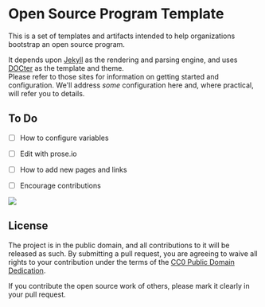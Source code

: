 # Open Source Program Template

This is a set of templates and artifacts intended to help organizations bootstrap an open source program.

It depends upon [Jekyll](http://jekyllrb.com/) as the rendering and parsing engine, and uses 
[DOCter](https://githum.com/CFPB/DOCter) as the template and theme.  
Please refer to those sites for information on getting started and configuration. We'll address
_some_ configuration here and, where practical, will refer you to details.

## To Do

-[ ] How to configure variables
-[ ] Edit with prose.io
-[ ] How to add new pages and links
-[ ] Encourage contributions


<img src="https://raw.github.com/virtix/open-source-program-template/gh-pages/assets/img/screenshot.png">

## License

The project is in the public domain, and all contributions to it will be released as such. By submitting a pull request, you are agreeing to waive all rights to your contribution under the terms of the [CC0 Public Domain Dedication](http://creativecommons.org/publicdomain/zero/1.0/).

If you contribute the open source work of others, please mark it clearly in your pull request.

